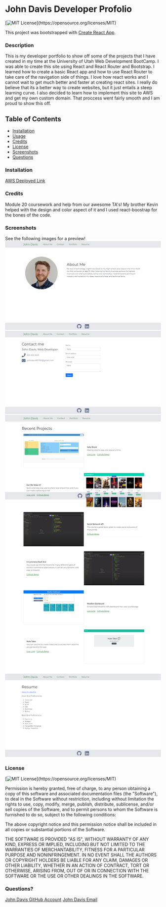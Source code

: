 # John Davis Developer Profolio

[![MIT License](https://img.shields.io/apm/l/atomic-design-ui.svg?)](https://opensource.org/licenses/MIT)

This project was bootstrapped with [Create React App](https://github.com/facebook/create-react-app).

### Description 

This is my developer portfolio to show off some of the projects that I have created in my time at the University of Utah Web Development BootCamp. I was able to create this site using React and React Router and Bootstrap. I learned how to create a basic React app and how to use React Router to take care of the navigation side of things. I love how react works and I cannot wait to get much better and faster at creating react sites. I really do believe that its a better way to create websites, but it just entails a steep learning curve. I also decided to learn how to implement this site to AWS and get my own custom domain. That proccess went fairly smooth and I am proud to show this off.

## Table of Contents

  * [Installation](#installation)
  * [Usage](#usage)
  * [Credits](#credits)
  * [License](#license)
  * [Screenshots](#screenshots)
  * [Questions](#questions)

### Installation

[AWS Deployed Link](https://www.davisdeveloper.com/)

### Credits

Module 20 coursework and help from our awesome TA's! My brother Kevin helped with the design and color aspect of it and I used react-boostrap for the bones of the code.

### Screenshots

See the following images for a preview!
![About Page](src/assets/screenshots/pic1.png)
![Contact Page](src/assets/screenshots/pic2.png)
![Porfolio Page](src/assets/screenshots/pic3.png)
![Resume Page](src/assets/screenshots/pic4.png)

### License

[![MIT License](https://img.shields.io/apm/l/atomic-design-ui.svg?)](https://opensource.org/licenses/MIT)

Permission is hereby granted, free of charge, to any person obtaining a copy of this software and associated documentation files (the "Software"), to deal in the Software without restriction, including without limitation the rights to use, copy, modify, merge, publish, distribute, sublicense, and/or sell copies of the Software, and to permit persons to whom the Software is furnished to do so, subject to the following conditions:

The above copyright notice and this permission notice shall be included in all copies or substantial portions of the Software.

THE SOFTWARE IS PROVIDED "AS IS", WITHOUT WARRANTY OF ANY KIND, EXPRESS OR IMPLIED, INCLUDING BUT NOT LIMITED TO THE WARRANTIES OF MERCHANTABILITY, FITNESS FOR A PARTICULAR PURPOSE AND NONINFRINGEMENT. IN NO EVENT SHALL THE AUTHORS OR COPYRIGHT HOLDERS BE LIABLE FOR ANY CLAIM, DAMAGES OR OTHER LIABILITY, WHETHER IN AN ACTION OF CONTRACT, TORT OR OTHERWISE, ARISING FROM, OUT OF OR IN CONNECTION WITH THE SOFTWARE OR THE USE OR OTHER DEALINGS IN THE SOFTWARE.

### Questions?

[John Davis GitHub Account](https://github.com/johndavis92790/)
[John Davis Email](mailto:johndavis92790@gmail.com)